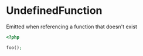 # UndefinedFunction

Emitted when referencing a function that doesn't exist

```php
<?php

foo();
```
